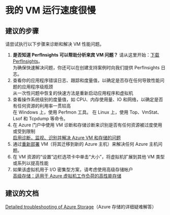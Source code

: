 <properties 
    pageTitle="My VM is slow"
    description="我的 VM 运行速度很慢"
    service="microsoft.compute"
    resource="virtualmachines"
    authors="kasparks"
    displayOrder="7"
    selfHelpType="resource"
    supportTopicIds="32411877"
    resourceTags="windows, linux, windowsSQL, redhat"     
    productPesIds="14749"
    cloudEnvironments="public"
/>


# <a name="my-vm-is-slow"></a>我的 VM 运行速度很慢

## <a name="recommended-steps"></a>**建议的步骤**
请尝试执行以下步骤来诊断和解决 VM 性能问题。
1. **是否知道 PerfInsights 可以帮助分析来宾 VM 问题？** 请从这里开始：[下载 PerfInsights](https://www.microsoft.com/en-us/download/details.aspx?id=54915&fa43d42b-25b5-4a42-fe9b-1634f450f5ee=True)。<br> 为确保快速解决问题，你还可以在创建支持案例时向我们提供 PerfInsights 日志。
2. 查看你的应用程序错误日志、跟踪和度量值，以确定是否存在任何导致性能问题的应用程序级瓶颈 <br>
从一次性问题中恢复的快速方法是重新启动应用程序和虚拟机
3. 查看操作系统级别的度量值，如 CPU、内存使用量、IO 和网络，以确定是否有任何资源的利用率一贯较高 <br>
在 Windows 上，使用 Perfmon 工具。 在 Linux 上，使用 Top、VmStat、 Lsof 和 Tcpdump 等命令。
4. 在 Azure 门户中使用 VM 诊断和存储诊断来识别是否有任何资源被过度使用或受到限制 <br>
[启用诊断，监视、识别并解决 Azure VM 和存储的问题](https://support.microsoft.com/zh-cn/help/3150851/generic-performance-troubleshooting-for-azure-virtual-machine-running)
5. 通过[重新部署](data-blade:Microsoft_Azure_Compute.VirtualMachineRedeploy) VM（将其迁移到新的 Azure 主机）来解决任何 Azure 主机问题。
6. 在 VM 资源的“设置”边栏选项卡中单击“大小”，将虚拟机扩展到其他 VM 类型或系列以提高性能
7. 如果该虚拟机用于 I/O 密集型方案，请考虑使用高级存储帐户 <br>
[高级存储：适用于 Azure 虚拟机工作负荷的高性能存储](https://docs.azure.cn/zh-cn/storage/storage-premium-storage/)

## <a name="recommended-documents"></a>**建议的文档**
[Detailed troubleshooting of Azure Storage](https://docs.azure.cn/zh-cn/storage/storage-monitoring-diagnosing-troubleshooting/)（Azure 存储的详细疑难解答）

